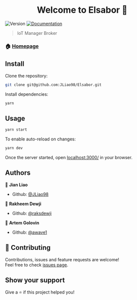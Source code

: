 <h1 align="center">Welcome to Elsabor 👋</h1>
<p>
  <img alt="Version" src="https://img.shields.io/badge/version-1.0.0-blue.svg?cacheSeconds=2592000" />
  <a href="https://github.com/JLiao98/Elsabor/README.md" target="_blank">
    <img alt="Documentation" src="https://img.shields.io/badge/documentation-yes-brightgreen.svg" />
  </a>
</p>

> IoT Manager Broker

### 🏠 [Homepage](https://github.com/JLiao98/Elsabor)

## Install

Clone the repository:

```sh
git clone git@github.com:JLiao98/Elsabor.git
```

Install dependencies:

```sh
yarn
```

## Usage

```sh
yarn start
```

To enable auto-reload on changes:

```sh
yarn dev
```

Once the server started, open [localhost:3000/](http://localhost:3000/) in your browser.

## Authors

👤 **Jian Liao**

- Github: [@JLiao98](https://github.com/JLiao98)

👤 **Rakheem Dewji**

- Github: [@raksdewji](https://github.com/raksdewji)

👤 **Artem Golovin**

- Github: [@awave1](https://github.com/awave1)

## 🤝 Contributing

Contributions, issues and feature requests are welcome!<br />Feel free to check [issues page](https://github.com/JLiao98/Elsabor/issues).

## Show your support

Give a ⭐️ if this project helped you!
